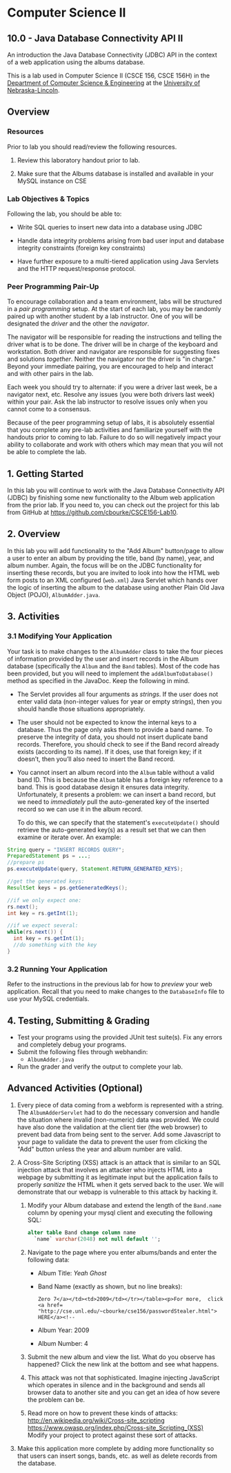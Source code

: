 # Computer Science II
## 10.0 - Java Database Connectivity API II

An introduction the Java Database Connectivity (JDBC) API in the context of a web application using the albums database.

This is a lab used in Computer Science II (CSCE 156, CSCE 156H) in the [Department of Computer Science & Engineering](https://cse.unl.edu) at the [University of Nebraska-Lincoln](https://unl.edu).

## Overview

### Resources

Prior to lab you should read/review the following resources.

1.  Review this laboratory handout prior to lab.

2.  Make sure that the Albums database is installed and available in
    your MySQL instance on CSE

### Lab Objectives & Topics

Following the lab, you should be able to:        

-   Write SQL queries to insert new data into a database using JDBC

-   Handle data integrity problems arising from bad user input and
    database integrity constraints (foreign key constraints)

-   Have further exposure to a multi-tiered application using Java
    Servlets and the HTTP request/response protocol.
    
### Peer Programming Pair-Up

To encourage collaboration and a team environment, labs will be
structured in a *pair programming* setup.  At the start of
each lab, you may be randomly paired up with another student by
a lab instructor.  One of you will be designated the *driver* 
and the other the *navigator*.  

The navigator will be responsible for reading the instructions 
and telling the driver what is to be done.  The driver will be 
in charge of the keyboard and workstation.  Both driver and 
navigator are responsible for suggesting fixes and solutions 
*together*.  Neither the navigator nor the driver is "in charge."  
Beyond your immediate pairing, you are encouraged to help and 
interact and with other pairs in the lab.

Each week you should try to alternate: if you were a driver 
last week, be a navigator next, etc.  Resolve any issues (you 
were both drivers last week) within your pair.  Ask the lab 
instructor to resolve issues only when you cannot come to a 
consensus.  

Because of the peer programming setup of labs, it is absolutely 
essential that you complete any pre-lab activities and familiarize
yourself with the handouts prior to coming to lab.  Failure to do
so will negatively impact your ability to collaborate and work with 
others which may mean that you will not be able to complete the
lab.  

## 1. Getting Started

In this lab you will continue to work with the Java Database
Connectivity API (JDBC) by finishing some new functionality to the Album
web application from the prior lab. If you need to, you can check out
the project for this lab from GitHub at
<https://github.com/cbourke/CSCE156-Lab10>.

## 2. Overview 

In this lab you will add functionality to the "Add Album" button/page to
allow a user to enter an album by providing the title, band (by name),
year, and album number. Again, the focus will be on the JDBC
functionality for inserting these records, but you are invited to look
into how the HTML web form posts to an XML configured (`web.xml`) Java
Servlet which hands over the logic of inserting the album to the
database using another Plain Old Java Object (POJO), `AlbumAdder.java`.

## 3. Activities

### 3.1 Modifying Your Application

Your task is to make changes to the `AlbumAdder` class to take the four pieces of
information provided by the user and insert records in the Album
database (specifically the `Album` and the `Band` tables). Most of the
code has been provided, but you will need to implement the `addAlbumToDatabase()` 
method as specified in the JavaDoc. Keep the following in mind.

-   The Servlet provides all four arguments as *strings*. If the user does
    not enter valid data (non-integer values for year or empty
    strings), then you should handle those situations appropriately.

-   The user should not be expected to know the internal keys to a
    database. Thus the page only asks them to provide a band name. To
    preserve the integrity of data, you should not insert duplicate band
    records. Therefore, you should check to see if the Band record
    already exists (according to its name). If it does, use that foreign
    key; if it doesn’t, then you’ll also need to insert the Band record.

-   You cannot insert an album record into the `Album` table without a
    valid band ID. This is because the `Album` table has a foreign key
    reference to a band. This is good database design it ensures
    data integrity. Unfortunately, it presents a problem: we can insert
    a band record, but we need to *immediately* pull the auto-generated
    key of the inserted record so we can use it in the album record.
    
    To do this, we can specify that the statement's `executeUpdate()` 
    should retrieve the auto-generated key(s) as a result set that we
    can then examine or iterate over.  An example:

```java
String query = "INSERT RECORDS QUERY";
PreparedStatement ps = ...;
//prepare ps
ps.executeUpdate(query, Statement.RETURN_GENERATED_KEYS);

//get the generated keys:
ResultSet keys = ps.getGeneratedKeys();

//if we only expect one:
rs.next();
int key = rs.getInt(1);

//if we expect several:
while(rs.next()) {
  int key = rs.getInt(1);
  //do something with the key
}
```

### 3.2 Running Your Application

Refer to the instructions in the previous lab for how to *preview* your
web application. Recall that you need to make changes to the `DatabaseInfo`
file to use your MySQL credentials.


## 4. Testing, Submitting & Grading

* Test your programs using the provided JUnit test suite(s).  Fix any
errors and completely debug your programs.
* Submit the following files through webhandin:
  * `AlbumAdder.java`
* Run the grader and verify the output to complete your lab.

## Advanced Activities (Optional)

1.  Every piece of data coming from a webform is represented with a string.
    The `AlbumAdderServlet` had to do the necessary conversion and handle the situation
    where invalid (non-numeric) data was provided. We could have also
    done the validation at the client tier (the web browser) to prevent bad data from
    being sent to the server. Add some Javascript to your page to
    validate the data to prevent the user from clicking the "Add" button
    unless the year and album number are valid.

2.  A Cross-Site Scripting (XSS) attack is an attack that is similar to
    an SQL injection attack that involves an attacker who injects HTML
    into a webpage by submitting it as legitimate input but the
    application fails to properly *sanitize* the HTML when it gets
    served back to the user. We will demonstrate that our webapp is
    vulnerable to this attack by hacking it.

    1.  Modify your Album database and extend the length of the `Band.name` column
        by opening your mysql client and executing the following SQL:

        ```sql
        alter table Band change column name
          `name` varchar(2048) not null default '';
        ```

    2.  Navigate to the page where you enter albums/bands and enter the
        following data:

        -   Album Title: *Yeah Ghost*

        -   Band Name (exactly as shown, but no line breaks):

            ``
            Zero 7</a></td><td>2009</td></tr></table><p>For more, 
            click <a href=
            "http://cse.unl.edu/~cbourke/cse156/passwordStealer.html">
            HERE</a><!--
            ``

        -   Album Year: 2009

        -   Album Number: 4

    3.  Submit the new album and view the list.  What do you observe
        has happened?  Click the new link at the bottom and see what happens.

    4.  This attack was not that sophisticated. Imagine injecting
        JavaScript which operates in silence and in the background and
        sends all browser data to another site and you can get an idea
        of how severe the problem can be.

    5.  Read more on how to prevent these kinds of attacks:  
        <http://en.wikipedia.org/wiki/Cross-site_scripting>  
        <https://www.owasp.org/index.php/Cross-site_Scripting_(XSS)>
        Modify your project to protect against these sort of attacks.

3.  Make this application more complete by adding more functionality so
    that users can insert songs, bands, etc. as well as delete records
    from the database.







